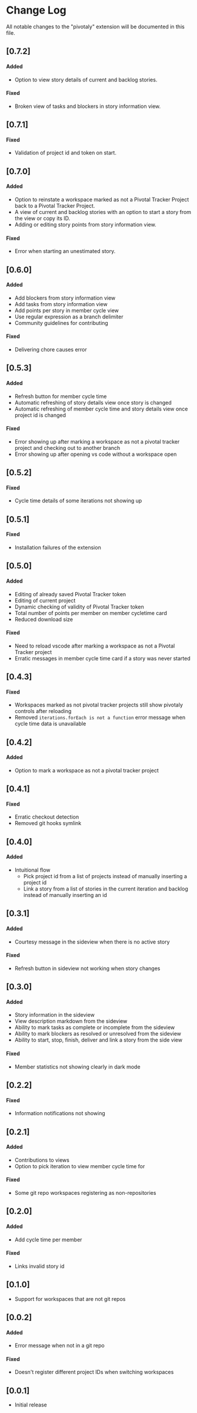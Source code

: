 # Change Log
All notable changes to the "pivotaly" extension will be documented in this file.

## [0.7.2]
#### Added
- Option to view story details of current and backlog stories.

#### Fixed
- Broken view of tasks and blockers in story information view.

## [0.7.1]
#### Fixed
- Validation of project id and token on start.

## [0.7.0]
#### Added
- Option to reinstate a workspace marked as not a Pivotal Tracker Project back to a Pivotal Tracker Project.
- A view of current and backlog stories with an option to start a story from the view or copy its ID.
- Adding or editing story points from story information view.

#### Fixed
- Error when starting an unestimated story.

## [0.6.0]
#### Added
- Add blockers from story information view
- Add tasks from story information view
- Add points per story in member cycle view
- Use regular expression as a branch delimiter
- Community guidelines for contributing

#### Fixed
- Delivering chore causes error

## [0.5.3]
#### Added
- Refresh button for member cycle time
- Automatic refreshing of story details view once story is changed
- Automatic refreshing of member cycle time and story details view once project id is changed

#### Fixed
- Error showing up after marking a workspace as not a pivotal tracker project and checking out to another branch
- Error showing up after opening vs code without a workspace open

## [0.5.2]
#### Fixed
- Cycle time details of some iterations not showing up

## [0.5.1]
#### Fixed
- Installation failures of the extension

## [0.5.0]
#### Added
- Editing of already saved Pivotal Tracker token
- Editing of current project
- Dynamic checking of validity of Pivotal Tracker token
- Total number of points per member on member cycletime card
- Reduced download size

#### Fixed
- Need to reload vscode after marking a workspace as not a Pivotal Tracker project
- Erratic messages in member cycle time card if a story was never started

## [0.4.3]
#### Fixed
- Workspaces marked as not pivotal tracker projects still show pivotaly controls after reloading
- Removed `iterations.forEach is not a function` error message when cycle time data is unavailable

## [0.4.2]
#### Added
- Option to mark a workspace as not a pivotal tracker project

## [0.4.1]
#### Fixed
- Erratic checkout detection
- Removed git hooks symlink

## [0.4.0]
#### Added
- Intuitional flow 
    - Pick project id from a list of projects instead of manually inserting a project id
    - Link a story from a list of stories in the current iteration and backlog instead of manually inserting an id

## [0.3.1]
#### Added
- Courtesy message in the sideview when there is no active story

#### Fixed
- Refresh button in sideview not working when story changes


## [0.3.0]
#### Added
- Story information in the sideview
- View description markdown from the sideview
- Ability to mark tasks as complete or incomplete from the sideview
- Ability to mark blockers as resolved or unresolved from the sideview
- Ability to start, stop, finish, deliver and link a story from the side view


#### Fixed
- Member statistics not showing clearly in dark mode

## [0.2.2]
#### Fixed
- Information notifications not showing

## [0.2.1]
#### Added
- Contributions to views
- Option to pick iteration to view member cycle time for

#### Fixed
- Some git repo workspaces registering as non-repositories

## [0.2.0]
#### Added
- Add cycle time per member

#### Fixed
- Links invalid story id

## [0.1.0]
- Support for workspaces that are not git repos

## [0.0.2]
#### Added
- Error message when not in a git repo

#### Fixed
- Doesn't register different project IDs when switching workspaces 

## [0.0.1]
- Initial release
